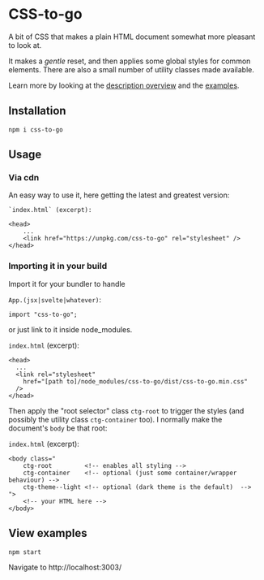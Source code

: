 # CSS-to-go

A bit of CSS that makes a plain HTML document somewhat more pleasant to look at.

It makes a _gentle_ reset, and then applies some global styles for common elements.  There are also a small number of utility classes made available.

Learn more by looking at the [description overview](https://npup.github.io/css-to-go/) and the [examples](https://npup.github.io/css-to-go/examples/).

## Installation

    npm i css-to-go

## Usage

### Via cdn

An easy way to use it, here getting the latest and greatest version:

    `index.html` (excerpt):

    <head>
        ...
        <link href="https://unpkg.com/css-to-go" rel="stylesheet" />
    </head>

### Importing it in your build

Import it for your bundler to handle

`App.(jsx|svelte|whatever)`:

    import "css-to-go";

or just link to it inside node_modules.

`index.html` (excerpt):

    <head>
      ...
      <link rel="stylesheet"
        href="[path to]/node_modules/css-to-go/dist/css-to-go.min.css"
      />
    </head>

Then apply the "root selector" class `ctg-root` to trigger the styles (and possibly the utility class `ctg-container` too).  I normally make the document's `body` be that root:

`index.html` (excerpt):

    <body class="
        ctg-root         <!-- enables all styling -->
        ctg-container    <!-- optional (just some container/wrapper behaviour) -->
        ctg-theme--light <!-- optional (dark theme is the default)  -->
    ">
        <!-- your HTML here -->
    </body>

## View examples

    npm start

Navigate to http://localhost:3003/
